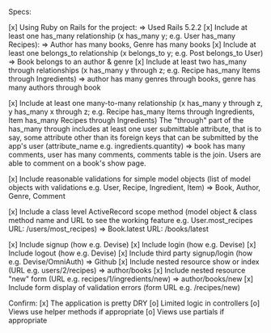 Specs:

 [x] Using Ruby on Rails for the project: => Used Rails 5.2.2
 [x] Include at least one has_many relationship (x has_many y; e.g. User has_many Recipes):             => Author has many books, Genre has many books
 [x] Include at least one belongs_to relationship (x belongs_to y; e.g. Post belongs_to User)
      => Book belongs to an author & genre
 [x] Include at least two has_many through relationships (x has_many y through z; e.g. Recipe has_many Items through Ingredients) => author has many genres through books, genre has many authors through book

 [x] Include at least one many-to-many relationship (x has_many y through z, y has_many x through z; e.g. Recipe has_many Items through Ingredients, Item has_many Recipes through Ingredients)
 The "through" part of the has_many through includes at least one user submittable attribute, that is to say, some attribute other than its foreign keys that can be submitted by the app's user (attribute_name e.g. ingredients.quantity) =>  book has many comments, user has many comments, comments table is the join. Users are able to comment on a book's show page.
 
 [x] Include reasonable validations for simple model objects (list of model objects with validations e.g. User, Recipe, Ingredient, Item) =>  Book, Author, Genre, Comment

 [x] Include a class level ActiveRecord scope method (model object & class method name and URL to 
 see the working feature e.g. User.most_recipes URL: /users/most_recipes) 
 => Book.latest URL: /books/latest

 [x] Include signup (how e.g. Devise)
 [x] Include login (how e.g. Devise)
 [x] Include logout (how e.g. Devise)
 [x] Include third party signup/login (how e.g. Devise/OmniAuth) => Github
 [x] Include nested resource show or index (URL e.g. users/2/recipes) => author/books
 [x] Include nested resource "new" form (URL e.g. recipes/1/ingredients/new) => author/books/new
 [x] Include form display of validation errors (form URL e.g. /recipes/new)

Confirm:
 [x] The application is pretty DRY
 [o] Limited logic in controllers
 [o] Views use helper methods if appropriate
 [o] Views use partials if appropriate